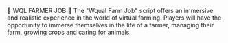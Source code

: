 🚜 WQL FARMER JOB 🚜
The "Wqual Farm Job" script offers an immersive and realistic experience in the world of virtual farming. Players will have the opportunity to immerse themselves in the life of a farmer, managing their farm, growing crops and caring for animals.
